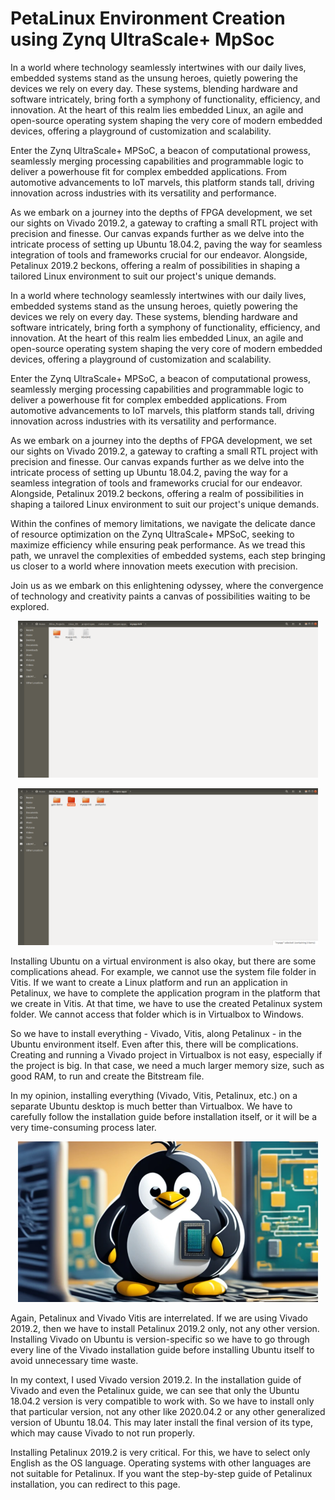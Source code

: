 # PetaLinux Environment Creation using Zynq UltraScale+ MpSoc
In a world where technology seamlessly intertwines with our daily lives, embedded systems stand as the unsung heroes, quietly powering the devices we rely on every day. These systems, blending hardware and software intricately, bring forth a symphony of functionality, efficiency, and innovation. At the heart of this realm lies embedded Linux, an agile and open-source operating system shaping the very core of modern embedded devices, offering a playground of customization and scalability.


Enter the Zynq UltraScale+ MPSoC, a beacon of computational prowess, seamlessly merging processing capabilities and programmable logic to deliver a powerhouse fit for complex embedded applications. From automotive advancements to IoT marvels, this platform stands tall, driving innovation across industries with its versatility and performance.

As we embark on a journey into the depths of FPGA development, we set our sights on Vivado 2019.2, a gateway to crafting a small RTL project with precision and finesse. Our canvas expands further as we delve into the intricate process of setting up Ubuntu 18.04.2, paving the way for seamless integration of tools and frameworks crucial for our endeavor. Alongside, Petalinux 2019.2 beckons, offering a realm of possibilities in shaping a tailored Linux environment to suit our project's unique demands.


In a world where technology seamlessly intertwines with our daily lives, embedded systems stand as the unsung heroes, quietly powering the devices we rely on every day. These systems, blending hardware and software intricately, bring forth a symphony of functionality, efficiency, and innovation. At the heart of this realm lies embedded Linux, an agile and open-source operating system shaping the very core of modern embedded devices, offering a playground of customization and scalability.

Enter the Zynq UltraScale+ MPSoC, a beacon of computational prowess, seamlessly merging processing capabilities and programmable logic to deliver a powerhouse fit for complex embedded applications. From automotive advancements to IoT marvels, this platform stands tall, driving innovation across industries with its versatility and performance.

As we embark on a journey into the depths of FPGA development, we set our sights on Vivado 2019.2, a gateway to crafting a small RTL project with precision and finesse. Our canvas expands further as we delve into the intricate process of setting up Ubuntu 18.04.2, paving the way for a seamless integration of tools and frameworks crucial for our endeavor. Alongside, Petalinux 2019.2 beckons, offering a realm of possibilities in shaping a tailored Linux environment to suit our project's unique demands.


Within the confines of memory limitations, we navigate the delicate dance of resource optimization on the Zynq UltraScale+ MPSoC, seeking to maximize efficiency while ensuring peak performance. As we tread this path, we unravel the complexities of embedded systems, each step bringing us closer to a world where innovation meets execution with precision.

Join us as we embark on this enlightening odyssey, where the convergence of technology and creativity paints a canvas of possibilities waiting to be explored.



<p align="center"><img src="medium/Screenshot from 2024-01-28 10-04-56.png" width="480"\></p>

<p align="center"><img src="medium/Screenshot from 2024-01-28 10-04-52.png" width="480"\></p>

Installing Ubuntu on a virtual environment is also okay, but there are some complications ahead. For example, we cannot use the system file folder in Vitis. If we want to create a Linux platform and run an application in Petalinux, we have to complete the application program in the platform that we create in Vitis. At that time, we have to use the created Petalinux system folder. We cannot access that folder which is in Virtualbox to Windows.

So we have to install everything - Vivado, Vitis, along Petalinux - in the Ubuntu environment itself. Even after this, there will be complications. Creating and running a Vivado project in Virtualbox is not easy, especially if the project is big. In that case, we need a much larger memory size, such as good RAM, to run and create the Bitstream file.

In my opinion, installing everything (Vivado, Vitis, Petalinux, etc.) on a separate Ubuntu desktop is much better than Virtualbox. We have to carefully follow the installation guide before installation itself, or it will be a very time-consuming process later.

<p align="center"><img src="medium/lem-860x460_huc8ceac6795e96bd3c3e9214bc44d2739_437184_0x450_resize_q90_h2_lanczos_3.webp" width="480"\></p>

Again, Petalinux and Vivado Vitis are interrelated. If we are using Vivado 2019.2, then we have to install Petalinux 2019.2 only, not any other version. Installing Vivado on Ubuntu is version-specific so we have to go through every line of the Vivado installation guide before installing Ubuntu itself to avoid unnecessary time waste.

In my context, I used Vivado version 2019.2. In the installation guide of Vivado and even the Petalinux guide, we can see that only the Ubuntu 18.04.2 version is very compatible to work with. So we have to install only that particular version, not any other like 2020.04.2 or any other generalized version of Ubuntu 18.04. This may later install the final version of its type, which may cause Vivado to not run properly.

Installing Petalinux 2019.2 is very critical. For this, we have to select only English as the OS language. Operating systems with other languages are not suitable for Petalinux. If you want the step-by-step guide of Petalinux installation, you can redirect to this page.

